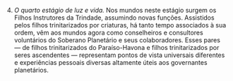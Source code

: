 ﻿4. <em>O quarto estágio de luz e vida.</em> Nos mundos neste estágio surgem os Filhos Instrutores da Trindade, assumindo novas funções. Assistidos pelos filhos trinitarizados por criaturas, há tanto tempo associados à sua ordem, vêm aos mundos agora como conselheiros e consultores voluntários do Soberano Planetário e seus colaboradores. Esses pares — de filhos trinitarizados do Paraíso-Havona e filhos trinitarizados por seres ascendentes — representam pontos de vista universais diferentes e experiências pessoais diversas altamente úteis aos governantes planetários.